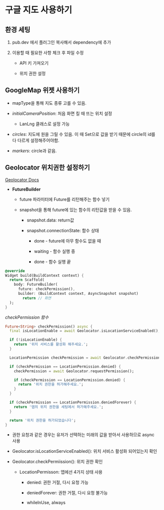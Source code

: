 # 구글 지도 사용하기

## 환경 세팅

1. pub.dev 에서 플러그인 복사해서 dependency에 추가

2. 이용할 때 필요한 사항 체크 후 파일 수정
   
   * API 키 가져오기
   
   * 위치 권한 설정

## GoogleMap 위젯 사용하기

* mapType을 통해 지도 종류 고를 수 있음.

* *initialCameraPosition*: 처음 화면 킬 때 뜨는 위치 설정
  
  * LanLng 클래스로 설정 가능

* *circles*: 지도에 원을 그릴 수 있음. 이 때 Set으로 값을 받기 때문에 circle의 id를 다 다르게 설정해주어야함.

* *markers*: circle과 같음.



## Geolocator 위치권한 설정하기

[Geolocator Docs]((https://pub.dev/documentation/geolocator/latest/))

* **FutureBuilder**
  
  * future 파라미터에 Future를 리턴해주는 함수 넣기
  
  * snapshot을 통해 future에 있는 함수의 리턴값을 받을 수 있음.
    
    * snapshot.data: return값
    
    * snapshot.connectionState: 함수 상태
      
      * done - future에 아무 함수도 없을 때
      
      * waiting - 함수 실행 중
      
      * done - 함수 실행 끝

```dart
@override
Widget build(BuildContext context) {
  return Scaffold(
    body: FutureBuilder(
      future: checkPermission(), 
      builder: (BuildContext context, AsyncSnapshot snapshot) 
        return // 화면
  );
}
```

*checkPermission 함수*

```dart
Future<String> checkPermission() async {
  final isLocationEnable = await Geolocator.isLocationServiceEnabled();

  if (!isLocationEnable) {
    return '위치 서비스를 활성화 해주세요.';
  }

  LocationPermission checkPermission = await Geolocator.checkPermission();

  if (checkPermission == LocationPermission.denied) {
    checkPermission = await Geolocator.requestPermission();

    if (checkPermission == LocationPermission.denied) {
      return '위치 권한을 허가해주세요.';
    }
  }

  if (checkPermission == LocationPermission.deniedForever) {
    return '앱의 위치 권한을 세팅에서 허가해주세요.';
  }

  return '위치 권한을 허가되었습니다';
}
```

* 권한 요청과 같은 경우는 유저가 선택하는 미래의 값을 받아서 사용하므로 async 사용

* Geolocator.isLocationServiceEnabled(): 위치 서비스 활성화 되어있는지 확인

* Geolocator.checkPermiission(): 위치 권한 확인
  
  * LocationPermisson: 앱에선 4가지 상태 사용
    
    * denied: 권한 거절, 다시 요청 가능
    
    * deniedForever: 권한 거절, 다시 요청 불가능
    
    * whileInUse, always




